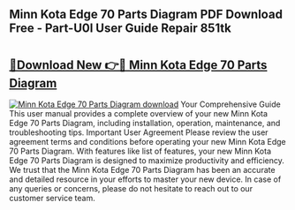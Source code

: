 ## Minn Kota Edge 70 Parts Diagram PDF Download Free - Part-U0l User Guide Repair 851tk

# <h2><a href="http://dfulff.blite.top/?on=Minn+Kota+Edge+70+Parts+Diagram">🔗Download New 👉🔴 Minn Kota Edge 70 Parts Diagram</a></h2>

[![Minn Kota Edge 70 Parts Diagram download](https://i.imgur.com/lujVjoI.png)](http://dfulff.blite.top/?on=Minn+Kota+Edge+70+Parts+Diagram)
Your Comprehensive Guide This user manual provides a complete overview of your new Minn Kota Edge 70 Parts Diagram, including installation, operation, maintenance, and troubleshooting tips. Important User Agreement Please review the user agreement terms and conditions before operating your new Minn Kota Edge 70 Parts Diagram. With features like list of features, your new Minn Kota Edge 70 Parts Diagram is designed to maximize productivity and efficiency. We trust that the Minn Kota Edge 70 Parts Diagram has been an accurate and detailed resource in your efforts to master your new device. In case of any queries or concerns, please do not hesitate to reach out to our customer service team.
